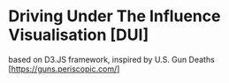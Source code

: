 # Driving Under The Influence Visualisation [DUI]
based on D3.JS framework, inspired by U.S. Gun Deaths [https://guns.periscopic.com/]

